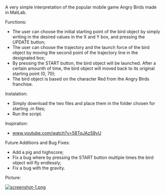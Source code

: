 A very simple interpretation of the popular mobile game Angry Birds made in MatLab.

Functions:
+ The user can choose the initial starting point of the bird object by simply writing in the desired values in the X and Y box, and pressing the UPDATE button;
+  The user can choose the trajectory and the launch force of the bird object by moving the second point of the trajectory line in the designated box;
+ By pressing the START button, the bird object will be launched. After a certain amounth of time, the bird object will moved back to its original starting point (0, 70);
+ The bird object is based on the character Red from the Angry Birds franchise.

Instalation:
+ Simply download the two files and place them in the folder chosen for starting .m files;
+ Run the script.

Inspiration:
+ www.youtube.com/watch?v=58TqJAzS9yU

Future Additions and Bug Fixes:
+ Add a pig and highscore;
+ Fix a bug where by pressing the START button multiple times the bird object will fly endlessly;
+ Fix a bug with the gravity.

Picture:

[![screenshot-1.png](https://i.postimg.cc/0Q4yxh43/screenshot-1.png)](https://postimg.cc/34gTFfYC)
